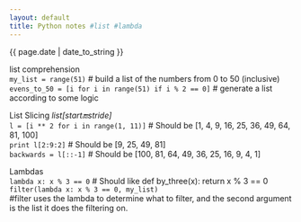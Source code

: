 ```yaml
---
layout: default
title: Python notes #list #lambda
---
```

{{ page.date | date_to_string }}

list comprehension   
`my_list = range(51)` \# build a list of the numbers from 0 to 50 (inclusive)   
`evens_to_50 = [i for i in range(51) if i % 2 == 0]` \# generate a list according to some logic   

List Slicing *list[start:end:stride]*   
`l = [i ** 2 for i in range(1, 11)]`  \# Should be [1, 4, 9, 16, 25, 36, 49, 64, 81, 100]   
`print l[2:9:2]`                     \# Should be [9, 25, 49, 81]   
`backwards = l[::-1]`  \# Should be [100, 81, 64, 49, 36, 25, 16, 9, 4, 1]   

Lambdas   
`lambda x: x % 3 == 0`  \# Should like def by_three(x): return x % 3 == 0   
`filter(lambda x: x % 3 == 0, my_list)`   
\#filter uses the lambda to determine what to filter, and the second argument is the list it does the filtering on.
